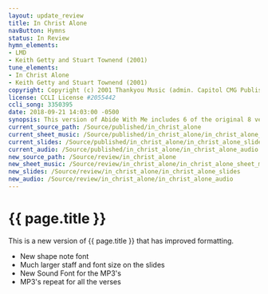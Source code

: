 ```yaml
---
layout: update_review
title: In Christ Alone
navButton: Hymns
status: In Review
hymn_elements:
- LMD
- Keith Getty and Stuart Townend (2001)
tune_elements:
- In Christ Alone
- Keith Getty and Stuart Townend (2001)
copyright: Copyright (c) 2001 Thankyou Music (admin. Capitol CMG Publishing)
license: CCLI License #2055442
ccli_song: 3350395
date: 2018-09-21 14:03:00 -0500
synopsis: This version of Abide With Me includes 6 of the original 8 verses.
current_source_path: /Source/published/in_christ_alone
current_sheet_music: /Source/published/in_christ_alone/in_christ_alone_sheet_music
current_slides: /Source/published/in_christ_alone/in_christ_alone_slides
current_audio: /Source/published/in_christ_alone/in_christ_alone_audio
new_source_path: /Source/review/in_christ_alone
new_sheet_music: /Source/review/in_christ_alone/in_christ_alone_sheet_music
new_slides: /Source/review/in_christ_alone/in_christ_alone_slides
new_audio: /Source/review/in_christ_alone/in_christ_alone_audio
---
```

# {{ page.title }}
This is a new version of {{ page.title }} that has improved formatting.

- New shape note font
- Much larger staff and font size on the slides
- New Sound Font for the MP3's
- MP3's repeat for all the verses

